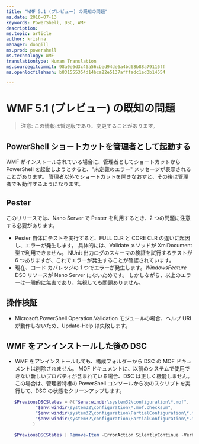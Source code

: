 ```yaml
---
title: "WMF 5.1 (プレビュー) の既知の問題"
ms.date: 2016-07-13
keywords: PowerShell, DSC, WMF
description: 
ms.topic: article
author: krishna
manager: dongill
ms.prod: powershell
ms.technology: WMF
translationtype: Human Translation
ms.sourcegitcommit: 98a0e6d3c46a56cbed94de6a4bd68b88a79116ff
ms.openlocfilehash: b831555354d14bca22e5137afffadc1ed3b14554

---
```


# WMF 5.1 (プレビュー) の既知の問題 #

> 注意: この情報は暫定版であり、変更することがあります。

## PowerShell ショートカットを管理者として起動する
WMF がインストールされている場合に、管理者としてショートカットから PowerShell を起動しようとすると、"未定義のエラー" メッセージが表示されることがあります。
管理者以外でショートカットを開きなおすと、その後は管理者でも動作するようになります。

## Pester
このリリースでは、Nano Server で Pester を利用するとき、2 つの問題に注意する必要があります。

* Pester 自体にテストを実行すると、FULL CLR と CORE CLR の違いに起因し、エラーが発生します。 具体的には、Validate メソッドが XmlDocument 型で利用できません。 NUnit 出力ログのスキーマの検証を試行するテストが 6 つありますが、これでエラーが発生することが確認されています。 
* 現在、コード カバレッジの 1 つでエラーが発生します。*WindowsFeature* DSC リソースが Nano Server にないためです。 しかしながら、以上のエラーは一般的に無害であり、無視しても問題ありません。

## 操作検証 

* Microsoft.PowerShell.Operation.Validation モジュールの場合、ヘルプ URI が動作しないため、Update-Help は失敗します。

## WMF をアンインストールした後の DSC 
* WMF をアンインストールしても、構成フォルダーから DSC の MOF ドキュメントは削除されません。 MOF ドキュメントに、以前のシステムで使用できない新しいプロパティが含まれている場合、DSC は正しく機能しません。 この場合は、管理者特権の PowerShell コンソールから次のスクリプトを実行して、DSC の状態をクリーンアップします。
 ```PowerShell
    $PreviousDSCStates = @("$env:windir\system32\configuration\*.mof",
            "$env:windir\system32\configuration\*.mof.checksum",
            "$env:windir\system32\configuration\PartialConfiguration\*.mof",
            "$env:windir\system32\configuration\PartialConfiguration\*.mof.checksum"
           )

    $PreviousDSCStates | Remove-Item -ErrorAction SilentlyContinue -Verbose
 ```  


<!--HONumber=Nov16_HO4-->


